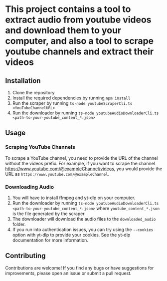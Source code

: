 <!-- read me for the project -->
# This project contains a tool to extract audio from youtube videos and download them to your computer, and also a tool to scrape youtube channels and extract their videos

## Installation

1. Clone the repository
2. Install the required dependencies by running `npm install`
3. Run the scraper by running `ts-node youtubeScraperCli.ts <YouTubeChannelURL>`
4. Run the downloader by running `ts-node youtubeAudioDownloaderCli.ts <path-to-your-youtube_content_*.json>`

## Usage

### Scraping YouTube Channels

To scrape a YouTube channel, you need to provide the URL of the channel without the videos prefix. For example, if you want to scrape the channel https://www.youtube.com/@exampleChannel/videos, you would provide the URL as `https://www.youtube.com/@exampleChannel`.

### Downloading Audio

1. You will have to install ffmpeg and yt-dlp on your computer.
2. Run the downloader by running `ts-node youtubeAudioDownloaderCli.ts <path-to-your-youtube_content_*.json>` where `youtube_content_*.json` is the file generated by the scraper.
3. The downloader will download the audio files to the `downloaded_audio` folder.
4. If you run into authentication issues, you can try using the `--cookies` option with yt-dlp to provide your cookies. See the yt-dlp documentation for more information.

## Contributing

Contributions are welcome! If you find any bugs or have suggestions for improvements, please open an issue or submit a pull request.
